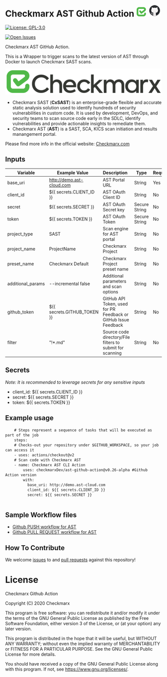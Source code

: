 # Checkmarx AST Github Action ![Checkmarx](images/checkmarx.png) <img src="images/github.png" alt="Github" width="40" height="40">

[![License: GPL-3.0](https://img.shields.io/badge/License-GPL3.0-yellow.svg)](https://www.gnu.org/licenses)

[comment]: <> ([![Latest Release]&#40;https://img.shields.io/github/v/release/checkmarxDev/ast-github-action&#41;]&#40;https://github.com/checkmarxDev/ast-github-action/releases&#41;)
[![Open Issues](https://img.shields.io/github/issues-raw/checkmarxDev/ast-github-action)](https://github.com/checkmarxDev/ast-github-action/issues)

Checkmarx AST GitHub Action.

This is a Wrapper to trigger scans to the latest version of AST through Docker to launch Checkmarx SAST scans.

![Checkmarx](images/checkmarx-big.png)

* Checkmarx SAST (**CxSAST**) is an enterprise-grade flexible and accurate static analysis solution used to identify hundreds of security vulnerabilities in custom code. It is used by development, DevOps, and security teams to scan source code early in the SDLC, identify vulnerabilities and provide actionable insights to remediate them.
* Checkmarx AST (**AST**) is a SAST, SCA, KICS scan initiation and results manangement portal.

Please find more info in the official website: <a href="www.checkmarx.com">Checkmarx.com</a>

## Inputs

| Variable  | Example Value &nbsp;| Description &nbsp; | Type | Required | Default |
| ------------- | ------------- | ------------- |------------- | ------------- | ------------- |
| base_uri | http://demo.ast-cloud.com | AST Portal URL | String | Yes | http://demo.ast-cloud.com
| client_id | ${{ secrets.CLIENT_ID }} | AST OAuth Client ID | String | No | N/A
| secret | ${{ secrets.SECRET }} | AST OAuth Secret key | Secure String | No | N/A
| token | ${{ secrets.TOKEN }} | AST OAuth Token | Secure String | No | N/A
| project_type | SAST | Scan engine for AST portal | String | No | SAST |
| project_name | ProjectName | Checkmarx Project | String | No | Github repository name |
| preset_name | Checkmarx Default | Checkmarx Project preset name | String | No | Checkmarx Default |
| additional_params | --incremental false  | Additional parameters and scan options | String | No | N/A |
| github_token | ${{ secrets.GITHUB_TOKEN }} | GitHub API Token, used for PR Feedback or GitHub Issue Feedback | String | No | ${{ github.token }} |
| filter | "!*.md" | Source code directory/File filters to submit for scanning | String | No | "."(Includes all files) |


## Secrets

_Note: It is recommended to leverage secrets for any sensitive inputs_
* client_id: ${{ secrets.CLIENT_ID }}
* secret: ${{ secrets.SECRET }}
* token: ${{ secrets.TOKEN }}


## Example usage

```
    # Steps represent a sequence of tasks that will be executed as part of the job
    steps:
    # Checks-out your repository under $GITHUB_WORKSPACE, so your job can access it
    - uses: actions/checkout@v2
    # Scan code with Checkmarx AST
    - name: Checkmarx AST CLI Action
        uses: checkmarxDev/ast-github-action@v0.26-alpha #Github Action version
        with:
          base_uri: http://demo.ast-cloud.com
          client_id: ${{ secrets.CLIENT_ID }}
          secret: ${{ secrets.SECRET }}
          
```

## Sample Workflow files

* [Github PUSH workflow for AST](sample-yml/checkmarx-ast-scan-push.yml)
* [Github PULL REQUEST workflow for AST](sample-yml/checkmarx-ast-scan-pull-request.yml)

## How To Contribute

We welcome [issues](https://github.com/checkmarxDev/ast-github-action/issues) to and [pull requests](https://github.com/checkmarxDev/ast-github-action/pulls) against this repository!

# License

Checkmarx Github Action

Copyright (C) 2020 Checkmarx

This program is free software: you can redistribute it and/or modify it under the terms of the GNU General Public License as published by the Free Software Foundation, either version 3 of the License, or (at your option) any later version.

This program is distributed in the hope that it will be useful, but WITHOUT ANY WARRANTY; without even the implied warranty of MERCHANTABILITY or FITNESS FOR A PARTICULAR PURPOSE. See the GNU General Public License for more details.

You should have received a copy of the GNU General Public License along with this program. If not, see https://www.gnu.org/licenses/.
